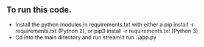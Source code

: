 ## To run this code. 
- Install the python modules in requirements.txt with either a pip install -r requirements.txt (Python 2), or pip3 install -r requirements.txt (Python 3)
- Cd into the main directory and run streamlit run .\app.py